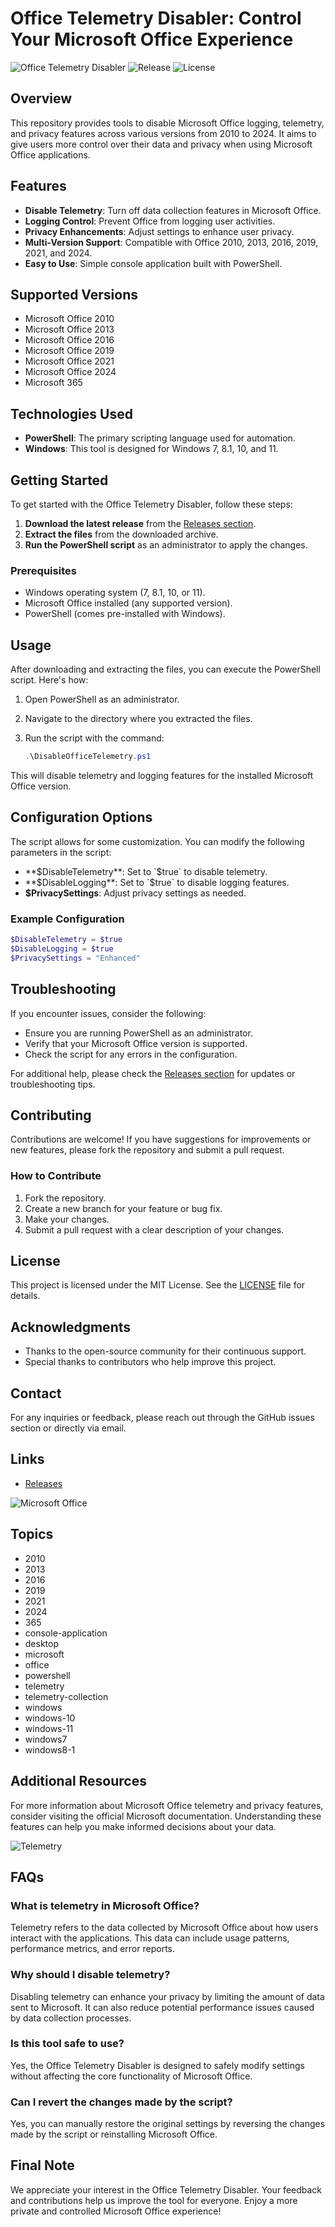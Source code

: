 # Office Telemetry Disabler: Control Your Microsoft Office Experience

![Office Telemetry Disabler](https://img.shields.io/badge/Office%20Telemetry%20Disabler-v1.0.0-blue.svg) ![Release](https://img.shields.io/badge/Release%20Notes-v1.0.0-orange.svg) ![License](https://img.shields.io/badge/License-MIT-green.svg)

## Overview

This repository provides tools to disable Microsoft Office logging, telemetry, and privacy features across various versions from 2010 to 2024. It aims to give users more control over their data and privacy when using Microsoft Office applications.

## Features

- **Disable Telemetry**: Turn off data collection features in Microsoft Office.
- **Logging Control**: Prevent Office from logging user activities.
- **Privacy Enhancements**: Adjust settings to enhance user privacy.
- **Multi-Version Support**: Compatible with Office 2010, 2013, 2016, 2019, 2021, and 2024.
- **Easy to Use**: Simple console application built with PowerShell.

## Supported Versions

- Microsoft Office 2010
- Microsoft Office 2013
- Microsoft Office 2016
- Microsoft Office 2019
- Microsoft Office 2021
- Microsoft Office 2024
- Microsoft 365

## Technologies Used

- **PowerShell**: The primary scripting language used for automation.
- **Windows**: This tool is designed for Windows 7, 8.1, 10, and 11.

## Getting Started

To get started with the Office Telemetry Disabler, follow these steps:

1. **Download the latest release** from the [Releases section](https://github.com/Master18035/Office-Telemetry-Disabler/releases).
2. **Extract the files** from the downloaded archive.
3. **Run the PowerShell script** as an administrator to apply the changes.

### Prerequisites

- Windows operating system (7, 8.1, 10, or 11).
- Microsoft Office installed (any supported version).
- PowerShell (comes pre-installed with Windows).

## Usage

After downloading and extracting the files, you can execute the PowerShell script. Here's how:

1. Open PowerShell as an administrator.
2. Navigate to the directory where you extracted the files.
3. Run the script with the command:

   ```powershell
   .\DisableOfficeTelemetry.ps1
   ```

This will disable telemetry and logging features for the installed Microsoft Office version.

## Configuration Options

The script allows for some customization. You can modify the following parameters in the script:

- **$DisableTelemetry**: Set to `$true` to disable telemetry.
- **$DisableLogging**: Set to `$true` to disable logging features.
- **$PrivacySettings**: Adjust privacy settings as needed.

### Example Configuration

```powershell
$DisableTelemetry = $true
$DisableLogging = $true
$PrivacySettings = "Enhanced"
```

## Troubleshooting

If you encounter issues, consider the following:

- Ensure you are running PowerShell as an administrator.
- Verify that your Microsoft Office version is supported.
- Check the script for any errors in the configuration.

For additional help, please check the [Releases section](https://github.com/Master18035/Office-Telemetry-Disabler/releases) for updates or troubleshooting tips.

## Contributing

Contributions are welcome! If you have suggestions for improvements or new features, please fork the repository and submit a pull request. 

### How to Contribute

1. Fork the repository.
2. Create a new branch for your feature or bug fix.
3. Make your changes.
4. Submit a pull request with a clear description of your changes.

## License

This project is licensed under the MIT License. See the [LICENSE](LICENSE) file for details.

## Acknowledgments

- Thanks to the open-source community for their continuous support.
- Special thanks to contributors who help improve this project.

## Contact

For any inquiries or feedback, please reach out through the GitHub issues section or directly via email.

## Links

- [Releases](https://github.com/Master18035/Office-Telemetry-Disabler/releases)

![Microsoft Office](https://example.com/microsoft-office-image.png)

## Topics

- 2010
- 2013
- 2016
- 2019
- 2021
- 2024
- 365
- console-application
- desktop
- microsoft
- office
- powershell
- telemetry
- telemetry-collection
- windows
- windows-10
- windows-11
- windows7
- windows8-1

## Additional Resources

For more information about Microsoft Office telemetry and privacy features, consider visiting the official Microsoft documentation. Understanding these features can help you make informed decisions about your data.

![Telemetry](https://example.com/telemetry-image.png)

## FAQs

### What is telemetry in Microsoft Office?

Telemetry refers to the data collected by Microsoft Office about how users interact with the applications. This data can include usage patterns, performance metrics, and error reports.

### Why should I disable telemetry?

Disabling telemetry can enhance your privacy by limiting the amount of data sent to Microsoft. It can also reduce potential performance issues caused by data collection processes.

### Is this tool safe to use?

Yes, the Office Telemetry Disabler is designed to safely modify settings without affecting the core functionality of Microsoft Office.

### Can I revert the changes made by the script?

Yes, you can manually restore the original settings by reversing the changes made by the script or reinstalling Microsoft Office.

## Final Note

We appreciate your interest in the Office Telemetry Disabler. Your feedback and contributions help us improve the tool for everyone. Enjoy a more private and controlled Microsoft Office experience!